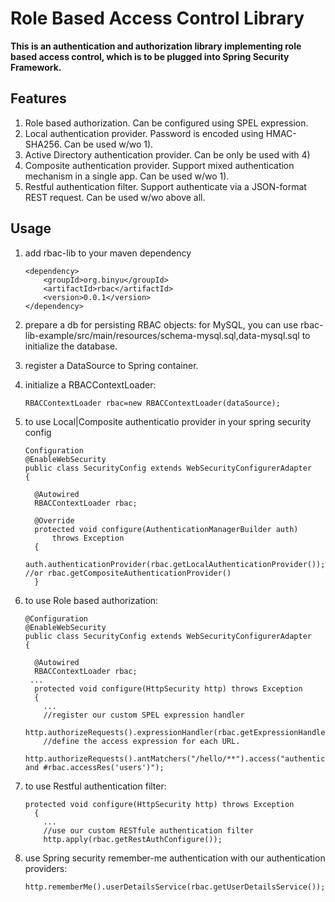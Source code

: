 Role Based Access Control Library
=================================

**This is an authentication and authorization library implementing role based access control, which is to be plugged into Spring Security Framework.**

Features
--------

 1. Role based authorization. Can be configured using SPEL expression.
 2. Local authentication provider. Password is encoded using HMAC-SHA256. Can be used w/wo 1).
 3. Active Directory authentication provider. Can be only be used with 4)
 4. Composite authentication provider. Support mixed authentication mechanism in a single app. Can be used w/wo 1).
 5. Restful authentication filter. Support authenticate via a JSON-format REST request. Can be used w/wo above all.

Usage
-----
 1. add rbac-lib to your maven dependency
 
	    <dependency>
			<groupId>org.binyu</groupId>
			<artifactId>rbac</artifactId>
			<version>0.0.1</version>
	    </dependency>
 2. prepare a db for persisting RBAC objects: for MySQL, you can use rbac-lib-example/src/main/resources/schema-mysql.sql,data-mysql.sql to initialize the database.
 3. register a DataSource to Spring container.
 4. initialize a RBACContextLoader:
 
		RBACContextLoader rbac=new RBACContextLoader(dataSource);
 5. to use Local|Composite authenticatio provider in your spring security config
 
		Configuration
		@EnableWebSecurity
		public class SecurityConfig extends WebSecurityConfigurerAdapter
		{

		  @Autowired
		  RBACContextLoader rbac;

		  @Override
		  protected void configure(AuthenticationManagerBuilder auth)
			  throws Exception
		  {
			auth.authenticationProvider(rbac.getLocalAuthenticationProvider()); //or rbac.getCompositeAuthenticationProvider()
		  }
 6. to use Role based authorization:
 
		@Configuration
		@EnableWebSecurity
		public class SecurityConfig extends WebSecurityConfigurerAdapter
		{

		  @Autowired
		  RBACContextLoader rbac;
		 ...
		  protected void configure(HttpSecurity http) throws Exception
		  {
			...
			//register our custom SPEL expression handler
			http.authorizeRequests().expressionHandler(rbac.getExpressionHandler());
			//define the access expression for each URL.
			http.authorizeRequests().antMatchers("/hello/**").access("authenticated and #rbac.accessRes('users')");
 7. to use Restful authentication filter:
 
		protected void configure(HttpSecurity http) throws Exception
		  {
			...
			//use our custom RESTfule authentication filter
			http.apply(rbac.getRestAuthConfigure());
 8. use Spring security remember-me authentication with our authentication providers:
 
		http.rememberMe().userDetailsService(rbac.getUserDetailsService());